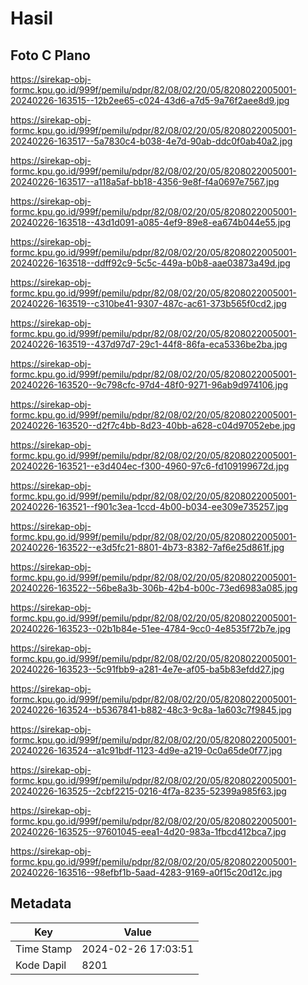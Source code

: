 # Hasil

## Foto C Plano

https://sirekap-obj-formc.kpu.go.id/999f/pemilu/pdpr/82/08/02/20/05/8208022005001-20240226-163515--12b2ee65-c024-43d6-a7d5-9a76f2aee8d9.jpg

https://sirekap-obj-formc.kpu.go.id/999f/pemilu/pdpr/82/08/02/20/05/8208022005001-20240226-163517--5a7830c4-b038-4e7d-90ab-ddc0f0ab40a2.jpg

https://sirekap-obj-formc.kpu.go.id/999f/pemilu/pdpr/82/08/02/20/05/8208022005001-20240226-163517--a118a5af-bb18-4356-9e8f-f4a0697e7567.jpg

https://sirekap-obj-formc.kpu.go.id/999f/pemilu/pdpr/82/08/02/20/05/8208022005001-20240226-163518--43d1d091-a085-4ef9-89e8-ea674b044e55.jpg

https://sirekap-obj-formc.kpu.go.id/999f/pemilu/pdpr/82/08/02/20/05/8208022005001-20240226-163518--ddff92c9-5c5c-449a-b0b8-aae03873a49d.jpg

https://sirekap-obj-formc.kpu.go.id/999f/pemilu/pdpr/82/08/02/20/05/8208022005001-20240226-163519--c310be41-9307-487c-ac61-373b565f0cd2.jpg

https://sirekap-obj-formc.kpu.go.id/999f/pemilu/pdpr/82/08/02/20/05/8208022005001-20240226-163519--437d97d7-29c1-44f8-86fa-eca5336be2ba.jpg

https://sirekap-obj-formc.kpu.go.id/999f/pemilu/pdpr/82/08/02/20/05/8208022005001-20240226-163520--9c798cfc-97d4-48f0-9271-96ab9d974106.jpg

https://sirekap-obj-formc.kpu.go.id/999f/pemilu/pdpr/82/08/02/20/05/8208022005001-20240226-163520--d2f7c4bb-8d23-40bb-a628-c04d97052ebe.jpg

https://sirekap-obj-formc.kpu.go.id/999f/pemilu/pdpr/82/08/02/20/05/8208022005001-20240226-163521--e3d404ec-f300-4960-97c6-fd109199672d.jpg

https://sirekap-obj-formc.kpu.go.id/999f/pemilu/pdpr/82/08/02/20/05/8208022005001-20240226-163521--f901c3ea-1ccd-4b00-b034-ee309e735257.jpg

https://sirekap-obj-formc.kpu.go.id/999f/pemilu/pdpr/82/08/02/20/05/8208022005001-20240226-163522--e3d5fc21-8801-4b73-8382-7af6e25d861f.jpg

https://sirekap-obj-formc.kpu.go.id/999f/pemilu/pdpr/82/08/02/20/05/8208022005001-20240226-163522--56be8a3b-306b-42b4-b00c-73ed6983a085.jpg

https://sirekap-obj-formc.kpu.go.id/999f/pemilu/pdpr/82/08/02/20/05/8208022005001-20240226-163523--02b1b84e-51ee-4784-9cc0-4e8535f72b7e.jpg

https://sirekap-obj-formc.kpu.go.id/999f/pemilu/pdpr/82/08/02/20/05/8208022005001-20240226-163523--5c91fbb9-a281-4e7e-af05-ba5b83efdd27.jpg

https://sirekap-obj-formc.kpu.go.id/999f/pemilu/pdpr/82/08/02/20/05/8208022005001-20240226-163524--b5367841-b882-48c3-9c8a-1a603c7f9845.jpg

https://sirekap-obj-formc.kpu.go.id/999f/pemilu/pdpr/82/08/02/20/05/8208022005001-20240226-163524--a1c91bdf-1123-4d9e-a219-0c0a65de0f77.jpg

https://sirekap-obj-formc.kpu.go.id/999f/pemilu/pdpr/82/08/02/20/05/8208022005001-20240226-163525--2cbf2215-0216-4f7a-8235-52399a985f63.jpg

https://sirekap-obj-formc.kpu.go.id/999f/pemilu/pdpr/82/08/02/20/05/8208022005001-20240226-163525--97601045-eea1-4d20-983a-1fbcd412bca7.jpg

https://sirekap-obj-formc.kpu.go.id/999f/pemilu/pdpr/82/08/02/20/05/8208022005001-20240226-163516--98efbf1b-5aad-4283-9169-a0f15c20d12c.jpg


## Metadata

| Key        | Value               |
| ---------- | ------------------- |
| Time Stamp | 2024-02-26 17:03:51 |
| Kode Dapil | 8201                |



